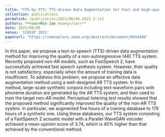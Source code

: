 ```yaml
---
title: "TTS-by-TTS: TTS-driven Data Augmentation for Fast and High-quality Speech Synthesis"
collection: publications
permalink: /publication/2021/06/06-2021-3-txt
authors: **<var>Min-Jae Hwang</var>**
date: 2021/06/06
venue: 'ICASSP 2021'
paperurl: 'https://ieeexplore.ieee.org/abstract/document/9414408'
---
```

In this paper, we propose a text-to-speech (TTS)-driven data augmentation method for improving the quality of a non-autoregressive (AR) TTS system. Recently proposed non-AR models, such as FastSpeech 2, have successfully achieved fast speech synthesis system. However, their quality is not satisfactory, especially when the amount of training data is insufficient. To address this problem, we propose an effective data augmentation method using a well-designed AR TTS system. In this method, large-scale synthetic corpora including text-waveform pairs with phoneme duration are generated by the AR TTS system, and then used to train the target non-AR model. Perceptual listening test results showed that the proposed method significantly improved the quality of the non-AR TTS system. In particular, we augmented five hours of a training database to 179 hours of a synthetic one. Using these databases, our TTS system consisting of a FastSpeech 2 acoustic model with a Parallel WaveGAN vocoder achieved a mean opinion score of 3.74, which is 40% higher than that achieved by the conventional method.
